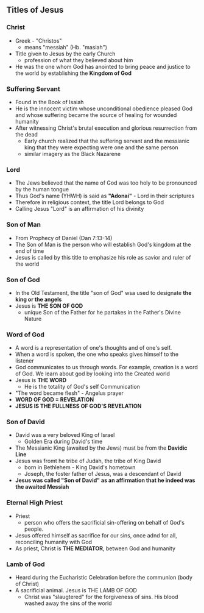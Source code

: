 ## Titles of Jesus
### Christ
- Greek - "Christos"
	- means "messiah" (Hb. "masiah")
- Title given to Jesus by the early Church
	- profession of what they believed about him
- He was the one whom God has anointed to bring peace and justice to the world by establishing the **Kingdom of God**

### Suffering Servant
- Found in the Book of Isaiah
- He is the innocent victim whose unconditional obedience pleased God and whose suffering became the source of healing for wounded humanity
- After witnessing Christ's brutal execution and glorious resurrection from the dead
	- Early church realized that the suffering servant and the messianic king  that they were expecting were one and the same person
	- similar imagery as the Black Nazarene

### Lord
- The Jews believed that the name  of God was too holy to be pronounced by the human tongue
- Thus God's name (YHWH) is said as **"Adonai"** - Lord in their scriptures
- Therefore in religious context, the title Lord belongs to God
- Calling Jesus "Lord" is an affirmation of his divinity

### Son of Man
- From Prophecy of Daniel (Dan 7:13-14)
- The Son of Man is the person who will establish God's kingdom at the end of time
- Jesus is called by this title to emphasize his role as savior and ruler of the world

### Son of God
- In the Old Testament, the title "son of God" wsa used to designate **the king or the angels**
- Jesus is **THE SON OF GOD**
	- unique Son of the Father for he partakes in the Father's Divine Nature

### Word of God
- A word is a representation of one's thoughts and of one's self.
- When a word is spoken, the one who speaks gives himself to the listener
- God communicates to us through words. For example, creation is a word of God. We learn about god by looking into the Created world
- Jesus is **THE WORD** 
	- He is the totality of God's self Communication
- "The word became flesh" - Angelus prayer
- **WORD OF GOD = REVELATION**
- **JESUS IS THE FULLNESS OF GOD'S REVELATION**

### Son of David
- David was a very beloved King of Israel
	- Golden Era during David's time
- The Messianic King (awaited by the Jews) must be from the **Davidic Line**
- Jesus was fromt he tribe of Judah, the tribe of King David
	- born in Bethlehem - King David's hometown
	- Joseph, the foster father of Jesus, was a descendant of David
- **Jesus was called "Son of David" as an affirmation that he indeed was the awaited Messiah**

### Eternal High Priest
- Priest
	- person who offers the sacrificial sin-offering on behalf of God's people. 
- Jesus offered himself as sacrifice for our sins, once adnd for all, reconciling humanity with God
- As priest, Christ is **THE MEDIATOR**, between God and humanity

### Lamb of God
- Heard during the Eucharistic Celebration before the communion (body of Christ)
- A sacrificial animal. Jesus is THE LAMB OF GOD
	- Christ was "slaugtered" for the forgiveness of sins. His blood washed away the sins of the world